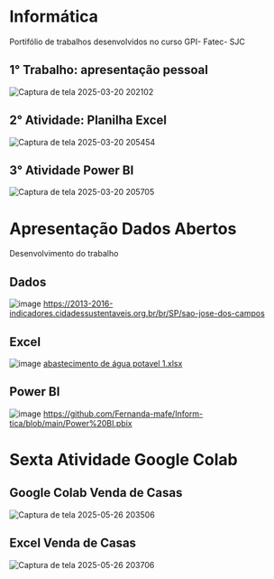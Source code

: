 # Informática
Portifólio de trabalhos desenvolvidos no curso GPI- Fatec- SJC 
## 1° Trabalho: apresentação pessoal
![Captura de tela 2025-03-20 202102](https://github.com/user-attachments/assets/4ad50bee-4129-4f56-8b7e-eed154e5cd59)
## 2° Atividade: Planilha Excel
![Captura de tela 2025-03-20 205454](https://github.com/user-attachments/assets/6f6a1bba-2d8d-460e-9809-ae65433d0d05)
## 3° Atividade Power BI
![Captura de tela 2025-03-20 205705](https://github.com/user-attachments/assets/71c3af77-ef1e-416c-8cbf-14cd24157eec)
# Apresentação Dados Abertos
Desenvolvimento do trabalho
## Dados
![image](https://github.com/user-attachments/assets/31b7e8d5-70f5-40f9-b3eb-b449759a7e14)
https://2013-2016-indicadores.cidadessustentaveis.org.br/br/SP/sao-jose-dos-campos
## Excel
![image](https://github.com/user-attachments/assets/08d7f5c9-bdc8-404d-870a-9b5e6a348fe5)
[abastecimento de água potavel 1.xlsx](https://github.com/user-attachments/files/19695325/abastecimento.de.agua.potavel.1.xlsx)
## Power BI
![image](https://github.com/user-attachments/assets/603b18f8-6dad-482e-bf64-b71de3c74946)
https://github.com/Fernanda-mafe/Inform-tica/blob/main/Power%20BI.pbix
# Sexta Atividade Google Colab
## Google Colab Venda de Casas 
![Captura de tela 2025-05-26 203506](https://github.com/user-attachments/assets/6115c4ef-87b5-4aa4-ac5d-ff00d5e10fc5)
## Excel Venda de Casas
![Captura de tela 2025-05-26 203706](https://github.com/user-attachments/assets/da89336a-1122-4986-ab7b-35af1dbb182e)
